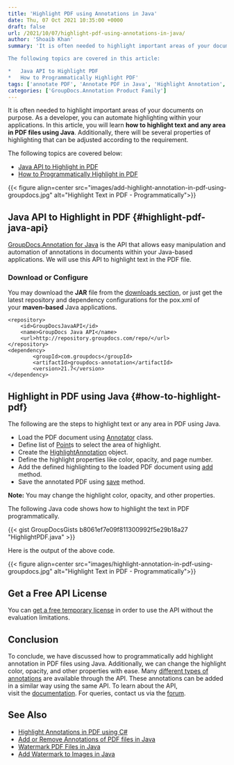 ```yaml
---
title: 'Highlight PDF using Annotations in Java'
date: Thu, 07 Oct 2021 10:35:00 +0000
draft: false
url: /2021/10/07/highlight-pdf-using-annotations-in-java/
author: 'Shoaib Khan'
summary: 'It is often needed to highlight important areas of your documents on purpose. As a developer, you can automate highlighting within your applications. In this article, you will learn **how to highlight text and any area in PDF files using Java**. Additionally, there will be several properties of highlighting that can be adjusted according to the requirement.

The following topics are covered in this article:

*   Java API to Highlight PDF
*   How to Programmatically Highlight PDF'
tags: ['annotate PDF', 'Annotate PDF in Java', 'Highlight Annotation', 'Highlight PDF in Java', 'Highlight Text in PDF', 'Text Highlight']
categories: ['GroupDocs.Annotation Product Family']
---
```


It is often needed to highlight important areas of your documents on purpose. As a developer, you can automate highlighting within your applications. In this article, you will learn **how to highlight text and any area in PDF files using Java**. Additionally, there will be several properties of highlighting that can be adjusted according to the requirement.

The following topics are covered below:

*   [Java API to Highlight in PDF](#highlight-pdf-java-api)
*   [How to Programmatically Highlight in PDF](#how-to-highlight-pdf)



{{< figure align=center src="images/add-highlight-annotation-in-pdf-using-groupdocs.jpg" alt="Highlight Text in PDF - Programmatically">}}


## Java API to Highlight in PDF {#highlight-pdf-java-api}

[GroupDocs.Annotation for Java](https://products.groupdocs.com/annotation/java/) is the API that allows easy manipulation and automation of annotations in documents within your Java-based applications. We will use this API to highlight text in the PDF file.

### Download or Configure

You may download the **JAR** file from the [downloads section](https://downloads.groupdocs.com/redaction), or just get the latest repository and dependency configurations for the pox.xml of your **maven-based** Java applications.

```
<repository>
	<id>GroupDocsJavaAPI</id>
	<name>GroupDocs Java API</name>
	<url>http://repository.groupdocs.com/repo/</url>
</repository>
<dependency>
        <groupId>com.groupdocs</groupId>
        <artifactId>groupdocs-annotation</artifactId>
        <version>21.7</version> 
</dependency>
```

## Highlight in PDF using Java {#how-to-highlight-pdf}

The following are the steps to highlight text or any area in PDF using Java.

*   Load the PDF document using [Annotator](https://apireference.groupdocs.com/annotation/java/com.groupdocs.annotation/Annotator#Annotator(java.io.InputStream)) class.
*   Define list of [Point](https://apireference.groupdocs.com/annotation/java/com.groupdocs.annotation.models/Point)s to select the area of highlight.
*   Create the [HighlightAnnotation](https://apireference.groupdocs.com/annotation/java/com.groupdocs.annotation.models.annotationmodels/HighlightAnnotation) object.
*   Define the highlight properties like color, opacity, and page number.
*   Add the defined highlighting to the loaded PDF document using [add](https://apireference.groupdocs.com/annotation/java/com.groupdocs.annotation/Annotator#add(com.groupdocs.annotation.models.annotationmodels.AnnotationBase)) method.
*   Save the annotated PDF using [save](https://apireference.groupdocs.com/annotation/java/com.groupdocs.annotation/Annotator#save()) method.

**Note:** You may change the highlight color, opacity, and other properties.

The following Java code shows how to highlight the text in PDF programmatically.

{{< gist GroupDocsGists b8061ef7e09f811300992f5e29b18a27 "HighlightPDF.java" >}}

Here is the output of the above code.



{{< figure align=center src="images/highlight-annotation-in-pdf-using-groupdocs.jpg" alt="Highlight Text in PDF - Programmatically">}}


## Get a Free API License

You can [get a free temporary license](https://purchase.groupdocs.com/temporary-license) in order to use the API without the evaluation limitations.

## Conclusion

To conclude, we have discussed how to programmatically add highlight annotation in PDF files using Java. Additionally, we can change the highlight color, opacity, and other properties with ease. Many [different types of annotations](https://apireference.groupdocs.com/annotation/java/com.groupdocs.annotation.models.annotationmodels/package-frame) are available through the API. These annotations can be added in a similar way using the same API. To learn about the API, visit the [documentation](https://docs.groupdocs.com/redaction). For queries, contact us via the [forum](https://forum.groupdocs.com/).

## See Also

*   [Highlight Annotations in PDF using C#](https://blog.groupdocs.com/2021/10/12/highlight-pdf-with-annotations-using-csharp/)
*   [Add or Remove Annotations of PDF files in Java](https://blog.groupdocs.com/2021/04/18/annotate-pdf-files-using-java/)
*   [Watermark PDF Files in Java](https://blog.groupdocs.com/2021/06/26/add-watermark-to-pdf-in-java/)
*   [Add Watermark to Images in Java](https://blog.groupdocs.com/2020/09/15/add-watermark-to-images-in-java/)





